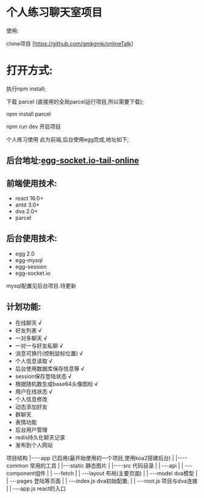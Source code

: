 # 个人练习聊天室项目

使用:

clone项目
[https://github.com/gmkgmk/onlineTalk]

# 打开方式:

执行npm install;

下载 parcel (直接用的全局parcel运行项目,所以需要下载);

npm install parcel

npm run dev 开启项目

个人练习使用
此为前端,后台使用egg完成,地址如下;

## 后台地址:[egg-socket.io-tail-online](https://github.com/gmkgmk/egg-socket.io-tail-online)

## 前端使用技术:

* react 16.0+
* antd 3.0+
* dva 2.0+
* parcel

## 后台使用技术:

* egg 2.0
* egg-mysql
* egg-session
* egg-socket.io

mysql配置见后台项目.待更新

## 计划功能:

* 在线聊天 √
* 好友列表 √
* 一对多聊天 √
* 一对一与好友私聊 √
* 消息可换行(控制鼠标位置) √
* 个人信息读取 √
* 后台使用数据库保存信息等 √
* session保存登陆状态 √
* 根据随机数生成base64头像图标 √
* 用户在线状态 √
* 个人信息修改
* 动态添加好友
* 群聊天
* 表情功能
* 后台用户管理
* redis持久化聊天记录
* 发布到个人网站

项目结构
|----app 已启用(最开始使用的一个项目,使用koa2搭建后台)
|
|----common 常用的工具
|
|---static 静态图片
|
|----src 代码目录
|
|  ---api
|
|  ---component组件
|
|  ---fetch
|
|  ---layout 布局(主要页面)
|
|  ---model dva模型
|
|  ---pages 登陆等页面
|
|  ---index.js dva初始配置;
|
|  ---root.js 项目与dva连接
|
|  ---app.js react的入口

